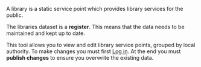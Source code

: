 A library is a static service point which provides library services for the public.

The libraries dataset is a **register**. This means that the data needs to be maintained and kept up to date.

This tool allows you to view and edit library service points, grouped by local authority. To make changes you must first [Log in](/login). At the end you must **publish changes** to ensure you overwrite the existing data.

